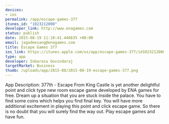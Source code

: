 ```yaml
--- 
devices: 
- ios
permalink: /app/escape-games-377
itunes_id: "1023212000"
developer_link: http://www.enagames.com
status: publish
date: 2015-08-19 11:10:41.446635 +00:00
email: jagadeesang@enagames.com
title: Escape Games 377
ios_link: https://itunes.apple.com/us/app/escape-games-377/id1023212000?mt=8
type: app
developer: Inbarasu Govindaraj
targetMarket: Business
thumb: /uploads/app/2015-08/2015-08-19-escape-games-377.png
---
```


App Description:
     377th - Escape From King Castle is yet another delightful point and click type new room escape game developed by ENA games for free. Dream up a situation that you are stuck inside the palace. You have to find some coins which helps you find final key. You will have more additional excitement in playing this point and click escape game. So there is no doubt that you will surely find the way out. Play escape games and have fun.
